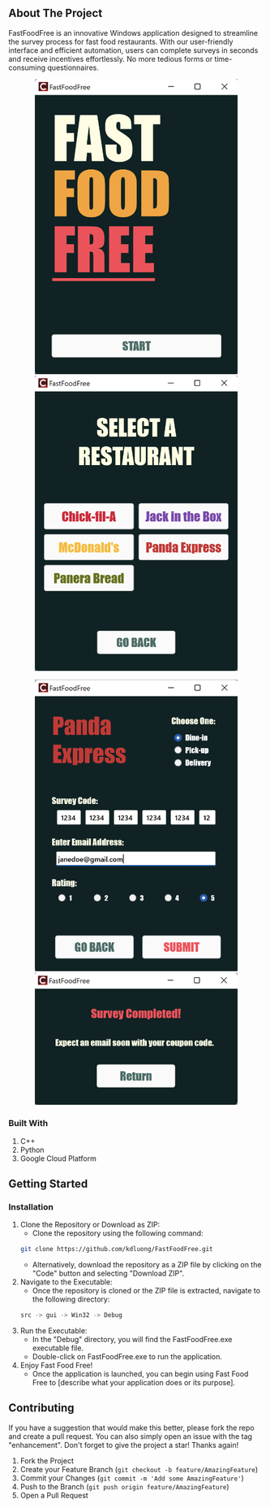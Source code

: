 ## About The Project

FastFoodFree is an innovative Windows application designed to streamline the survey process for fast food restaurants. With our user-friendly interface and efficient automation, users can complete surveys in seconds and receive incentives effortlessly. No more tedious forms or time-consuming questionnaires.

<p align="center">
    <img src="assets/README1.png" width="400" />
    <img src="assets/README2.png" width="400" />
</p>

<p align="center">
    <img src="assets/README3.png" width="400" />
    <img src="assets/README4.png" width="400" />
</p>

### Built With

1. C++
2. Python
3. Google Cloud Platform

## Getting Started

### Installation

1. Clone the Repository or Download as ZIP:
   * Clone the repository using the following command:
   ```sh
   git clone https://github.com/kdluong/FastFoodFree.git
   ```
   * Alternatively, download the repository as a ZIP file by clicking on the "Code" button and selecting "Download ZIP".
2. Navigate to the Executable:
   * Once the repository is cloned or the ZIP file is extracted, navigate to the following directory:
   ```sh
   src -> gui -> Win32 -> Debug
   ```
4. Run the Executable:
    * In the "Debug" directory, you will find the FastFoodFree.exe executable file.
    * Double-click on FastFoodFree.exe to run the application.
5. Enjoy Fast Food Free!
    * Once the application is launched, you can begin using Fast Food Free to [describe what your application does or its purpose].
   
## Contributing

If you have a suggestion that would make this better, please fork the repo and create a pull request. You can also simply open an issue with the tag "enhancement". Don't forget to give the project a star! Thanks again!

1. Fork the Project
2. Create your Feature Branch (`git checkout -b feature/AmazingFeature`)
3. Commit your Changes (`git commit -m 'Add some AmazingFeature'`)
4. Push to the Branch (`git push origin feature/AmazingFeature`)
5. Open a Pull Request
